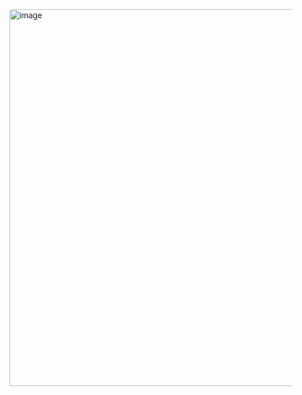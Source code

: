 <img width="1154" height="670" alt="image" src="https://github.com/user-attachments/assets/2a8af2e8-9ff1-4bc4-9291-d9e5db3e2e7e" />  


